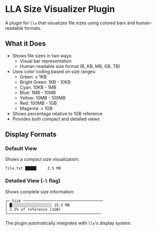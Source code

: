 # LLA Size Visualizer Plugin

A plugin for `lla` that visualizes file sizes using colored bars and human-readable formats.

## What it Does

- Shows file sizes in two ways:
  - Visual bar representation
  - Human-readable size format (B, KB, MB, GB, TB)
- Uses color coding based on size ranges:
  - Green: ≤ 1KB
  - Bright Green: 1KB - 10KB
  - Cyan: 10KB - 1MB
  - Blue: 1MB - 10MB
  - Yellow: 10MB - 100MB
  - Red: 100MB - 1GB
  - Magenta: > 1GB
- Shows percentage relative to 1GB reference
- Provides both compact and detailed views

## Display Formats

### Default View

Shows a compact size visualization:

```
file.txt █████     2.5 MB
```

### Detailed View (`-l` flag)

Shows complete size information:

```
┌─ Size ────────────────────────────────────
│ █░░░░░░░░░░░░░░░░░░ 25.5 MB
│ 2.5% of reference (1GB)
└──────────────────────────────────────────
```

The plugin automatically integrates with `lla`'s display system.
